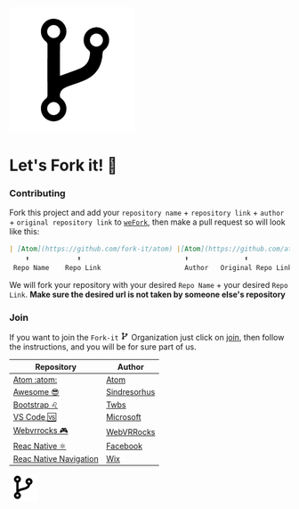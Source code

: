 ![Fork it Logo](img/fork.png)
# Let's Fork it! :repeat:

### Contributing
Fork this project and add your `repository name` + `repository link` + `author` + `original repository link` to [`weFork`](https://github.com/Fork-it/weFork), then make a pull request so will look like this:

```markdown
| [Atom](https://github.com/fork-it/atom) |[Atom](https://github.com/atom/atom)|
    ⬆️            ⬆️                          ⬆️              ⬆️
 Repo Name    Repo Link                     Author   Original Repo Link
```
We will fork your repository with your desired `Repo Name` + your desired `Repo Link`. **Make sure the desired url is not taken by someone else's repository**

### Join
If you want to join the `Fork-it` ![Fork it Logo](img/fork15px.png) Organization just click on [join](https://github.com/fork-it/join), then follow the instructions, and you will be for sure part of us.

| Repository | Author |
| ------ | ----------- |
| [Atom :atom:](https://github.com/fork-it/atom) |[Atom](https://github.com/atom/atom)|
| [Awesome 😎 ](https://github.com/fork-it/awesome) |[Sindresorhus](https://github.com/sindresorhus/awesome)|
| [Bootstrap ♌️](https://github.com/fork-it/bootstrap)|[Twbs](https://github.com/twbs/bootstrap)|
| [VS Code 🆚](https://github.com/fork-it/vscode)|[Microsoft](https://github.com/Microsoft/vscode)|
| [Webvrrocks 🎮](https://github.com/fork-it/webbrrocks)|[WebVRRocks](https://github.com/WebVRRocks/webvrrocks)|
| [Reac Native ⚛️](https://github.com/fork-it/react-native)|[Facebook](https://github.com/facebook/react-native)|
| [Reac Native Navigation](https://github.com/fork-it/react-native-navigation)|[Wix](https://github.com/wix/react-native-navigation)|


![Fork it Logo](img/fork50px.png)
